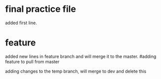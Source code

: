 
# final practice file

added first line.

# feature 

added new lines in feature branch and will merge it to the master.
#adding feature to pull from master


adding changes to the temp branch, will merge to dev and delete this

